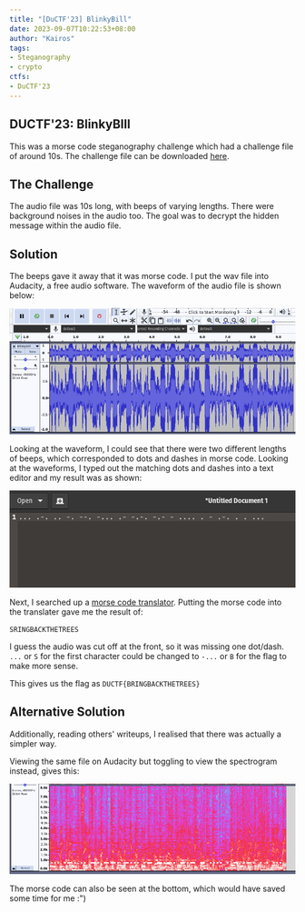 ```yaml
---
title: "[DuCTF'23] BlinkyBill"
date: 2023-09-07T10:22:53+08:00
author: "Kairos"
tags:
- Steganography
- crypto
ctfs:
- DuCTF'23
---
```


## DUCTF'23: BlinkyBIll

This was a morse code steganography challenge which had a challenge file of around 10s. The challenge file can be downloaded
[here](https://github.com/DownUnderCTF/Challenges_2023_Public/blob/main/beginner/blinky-bill/publish/blinkybill.wav).

## The Challenge

The audio file was 10s long, with beeps of varying lengths. There were background noises in the audio too. The goal was to decrypt the hidden message within the audio file. 

## Solution

The beeps gave it away that it was morse code. I put the wav file into Audacity, a free audio software. The waveform of the audio file is shown below: 

![waveform](waveform.png)

Looking at the waveform, I could see that there were two different lengths of beeps, which corresponded to dots and dashes in morse code. Looking at the waveforms, I typed out the matching dots and dashes into a text editor and my result was as shown:

![morsecode](morsecode.png)

Next, I searched up a [morse code translator](https://morsedecoder.com/). Putting the morse code into the translater gave me the result of:

```
SRINGBACKTHETREES
```

I guess the audio was cut off at the front, so it was missing one dot/dash. `...` or `S` for the first character could be changed to `-...` or `B` for the flag to make more sense.

This gives us the flag as `DUCTF{BRINGBACKTHETREES}`

## Alternative Solution

Additionally, reading others' writeups, I realised that there was actually a simpler way.

Viewing the same file on Audacity but toggling to view the spectrogram instead, gives this: 

![spectrogram](spectrogram.png)

The morse code can also be seen at the bottom, which would have saved some time for me :") 